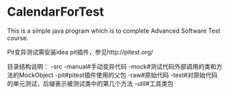 # CalendarForTest
This is a simple java program which is to complete Advanced Software Test course.

Pit变异测试需安装idea pit插件，参见http://pitest.org/

目录结构说明：
-src
    -manual#手动变异代码
    -mock#测试代码外部调用的类和方法的MockObject
    -pit#pitest插件使用的父包
        -raw#原始代码
        -test#对原始代码的单元测试，后缀表示被测试类中的第几个方法
    -util#工具类包
